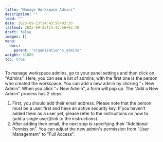 ```yaml
---
title: "Manage Workspace Admins"
description: ""
lead: ""
date: 2023-09-23T14:43:56+03:30
lastmod: 2023-09-23T14:43:56+03:30
draft: false
images: []
menu:
  docs:
    parent: "organization's_admins"
weight: 81000
toc: true
---
```


To manage workspace admins, go to your panel settings and then click on "Admins". Here, you can see a list of admins, with the first one is the person who created the workspace. You can add a new admin by clicking "+ New Admin". When you click "+ New Admin", a form will pop up. The "Add a New Admin" process has 2 steps.  

1. First, you should add their email address. Please note that the person must be a user first and have an active security key. If you haven't added them as a user yet, please refer to the instructions on how to [add a single user](link to the instructions).  
2. After adding their email, the next step is specifying their "Additional Permission". You can adjust the new admin's permission from "User Management" to "Full Access".  

